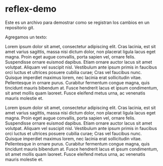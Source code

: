 # reflex-demo

Este es un archivo para demostrar como se registran los cambios en un repositorio git.

Agregamos un texto:

Lorem ipsum dolor sit amet, consectetur adipiscing elit. Cras lacinia, est sit amet varius sagittis, massa nisi dictum dolor, non placerat ligula lacus eget magna. Proin eget augue convallis, porta sapien vel, ornare felis. Suspendisse ornare euismod dapibus. Etiam ornare auctor lacus sit amet volutpat. Aliquam vel suscipit nisl. Vestibulum ante ipsum primis in faucibus orci luctus et ultrices posuere cubilia curae; Cras vel faucibus nunc. Quisque imperdiet maximus lorem, nec lacinia erat sollicitudin vitae. Pellentesque in ornare purus. Curabitur fermentum congue magna, quis tincidunt mauris bibendum at. Fusce hendrerit lacus et ipsum condimentum, sit amet mollis quam laoreet. Fusce eleifend metus urna, ac venenatis mauris molestie et.

Lorem ipsum dolor sit amet, consectetur adipiscing elit. Cras lacinia, est sit amet varius sagittis, massa nisi dictum dolor, non placerat ligula lacus eget magna. Proin eget augue convallis, porta sapien vel, ornare felis. Suspendisse ornare euismod dapibus. Etiam ornare auctor lacus sit amet volutpat. Aliquam vel suscipit nisl. Vestibulum ante ipsum primis in faucibus orci luctus et ultrices posuere cubilia curae; Cras vel faucibus nunc. Quisque imperdiet maximus lorem, nec lacinia erat sollicitudin vitae. Pellentesque in ornare purus. Curabitur fermentum congue magna, quis tincidunt mauris bibendum at. Fusce hendrerit lacus et ipsum condimentum, sit amet mollis quam laoreet. Fusce eleifend metus urna, ac venenatis mauris molestie et.
